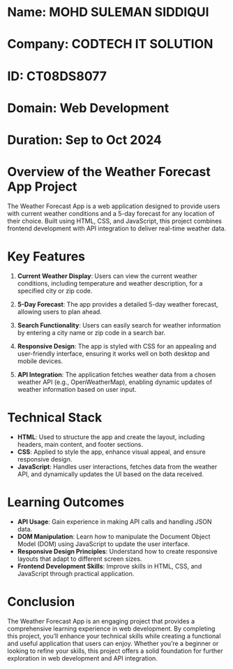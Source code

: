 # Name: MOHD SULEMAN SIDDIQUI
# Company: CODTECH IT SOLUTION
# ID: CT08DS8077
# Domain: Web Development
# Duration: Sep to Oct 2024
# Overview of the Weather Forecast App Project

The Weather Forecast App is a web application designed to provide users with current weather conditions and a 5-day forecast for any location of their choice. Built using HTML, CSS, and JavaScript, this project combines frontend development with API integration to deliver real-time weather data. 

# Key Features

1. **Current Weather Display**: Users can view the current weather conditions, including temperature and weather description, for a specified city or zip code.
  
2. **5-Day Forecast**: The app provides a detailed 5-day weather forecast, allowing users to plan ahead.

3. **Search Functionality**: Users can easily search for weather information by entering a city name or zip code in a search bar.

4. **Responsive Design**: The app is styled with CSS for an appealing and user-friendly interface, ensuring it works well on both desktop and mobile devices.

5. **API Integration**: The application fetches weather data from a chosen weather API (e.g., OpenWeatherMap), enabling dynamic updates of weather information based on user input.

# Technical Stack

- **HTML**: Used to structure the app and create the layout, including headers, main content, and footer sections.
- **CSS**: Applied to style the app, enhance visual appeal, and ensure responsive design.
- **JavaScript**: Handles user interactions, fetches data from the weather API, and dynamically updates the UI based on the data received.

# Learning Outcomes

- **API Usage**: Gain experience in making API calls and handling JSON data.
- **DOM Manipulation**: Learn how to manipulate the Document Object Model (DOM) using JavaScript to update the user interface.
- **Responsive Design Principles**: Understand how to create responsive layouts that adapt to different screen sizes.
- **Frontend Development Skills**: Improve skills in HTML, CSS, and JavaScript through practical application.
# Conclusion

The Weather Forecast App is an engaging project that provides a comprehensive learning experience in web development. By completing this project, you’ll enhance your technical skills while creating a functional and useful application that users can enjoy. Whether you’re a beginner or looking to refine your skills, this project offers a solid foundation for further exploration in web development and API integration.
